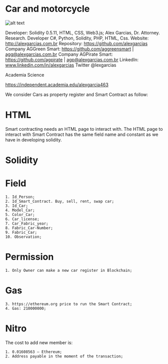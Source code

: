 # Car and motorcycle

![alt text](http://alexgarcias.com.br/blog/wp-content/uploads/2017/05/AlexGarciasAttorneys.png)

Developer: Solidity 0.5.11, HTML, CSS, Web3.js; Alex Garcias, Dr. Attorney. Research. Developer C#, Python, Solidity, PHP, HTML, Css. Website: http://alexgarcias.com.br Repository: https://github.com/alexgarcias Company AGGreen Smart: https://github.com/aggreensmart | agg@alexgarcias.com.br Company AGPirate Smart: https://github.com/agpirate | agp@alexgarcias.com.br LinkedIn: www.linkedin.com/in/alexgarcias Twitter @lexgarcias

Academia Science

https://independent.academia.edu/alexgarcia463

We consider Cars as property register and Smart Contract as follow:

# HTML

Smart contracting needs an HTML page to interact with. The HTML page to interact with Smart Contract has the same field name and constant as we have in developing solidity.

# Solidity

# Field

    1. Id_Person;
    2. Id_Smart_Contract. Buy, sell, rent, swap car;
    3. Id_Car;
    4. Model_Car;
    5. Color_Car;
    6. Car_license;
    7. Car_Fabric_year;
    8. Fabric_Car-Number;
    9. Fabric_Car;
    10. Observation;

# Permission

    1. Only Owner can make a new car register in Blockchain;

# Gas

    3. https://ethereum.org price to run the Smart Contract;
    4. Gas: 210000000;

# Nitro

The cost to add new member is:

    1. 0.01608563 – Ethereum;
    2. Address payable in the moment of the transaction;
